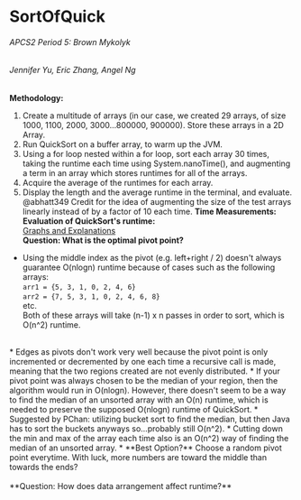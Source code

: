 # SortOfQuick <br> 
###### APCS2 Period 5: Brown Mykolyk
###### Jennifer Yu, Eric Zhang, Angel Ng
**Methodology:**<br> 
 1. Create a multitude of arrays (in our case, we created 29 arrays, of size 1000, 1100, 2000, 3000...800000, 900000). Store these arrays in a 2D Array. 
 2. Run QuickSort on a buffer array, to warm up the JVM. 
 3. Using a for loop nested within a for loop, sort each array 30 times, taking the runtime each time using System.nanoTime(), and augmenting a term in an array which stores runtimes for all of the arrays. 
 4. Acquire the average of the runtimes for each array. 
 5. Display the length and the average runtime in the terminal, and evaluate. 
<br> @abhatt349 Credit for the idea of augmenting the size of the test arrays linearly instead of by a factor of 10 each time. 
**Time Measurements:**<br> 
**Evaluation of QuickSort's runtime:**<br> 
[Graphs and Explanations](https://docs.google.com/document/d/16RJIrA6SCoNeSoqjFNfzsL3CF7ibyz0a6IO8B6nSwTo/pub)<br> 
**Question: What is the optimal pivot point?** <br> 
 * Using the middle index as the pivot (e.g. left+right / 2) doesn't always guarantee O(nlogn) runtime because of cases such as the following arrays: 
 <br> ``arr1 = {5, 3, 1, 0, 2, 4, 6}``
 <br> ``arr2 = {7, 5, 3, 1, 0, 2, 4, 6, 8}``
 <br> etc. 
 <br> Both of these arrays will take (n-1) x n passes in order to sort, which is O(n^2) runtime. 
 <br> 
 * Edges as pivots don't work very well because the pivot point is only incremented or decremented by one each time a recursive call is made, meaning that the two regions created are not evenly distributed.  
 * If your pivot point was always chosen to be the median of your region, then the algorithm would run in O(nlogn). However, there doesn't seem to be a way to find the median of an unsorted array with an O(n) runtime, which is needed to preserve the supposed O(nlogn) runtime of QuickSort. 
  * Suggested by PChan: utilizing bucket sort to find the median, but then Java has to sort the buckets anyways so...probably still O(n^2). 
  * Cutting down the min and max of the array each time also is an O(n^2) way of finding the median of an unsorted array.
 * **Best Option?** Choose a random pivot point everytime. With luck, more numbers are toward the middle than towards the ends? 
<br> <br> 
**Question: How does data arrangement affect runtime?**<br> 
 
 
